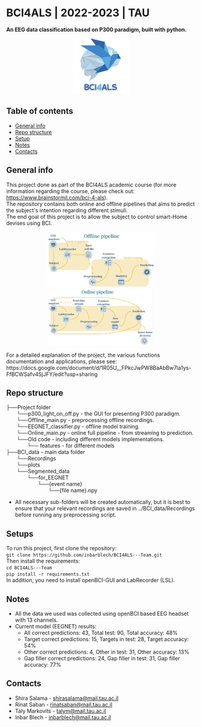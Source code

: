 # BCI4ALS | 2022-2023 | TAU
**An EEG data classification based on P300 paradigm, built with python.**

<p align="center">
<img alt="img.png" height="150" src="./img/img.png" width="150"/>
</p>

## Table of contents
* [General info](#General-info)
* [Repo structure](#Repo-structure)
* [Setup](#Setups)
* [Notes](#notes)
* [Contacts](#Contacts)

## General info
This project done as part of the BCI4ALS academic course
(for more information regarding the course, please check out: https://www.brainstormil.com/bci-4-als).   
The repository contains both online and offline pipelines that aims to predict the subject's intention regarding different stimuli.  
The end goal of this project is to allow the subject to control smart-Home devises using BCI.

<p align="center">
<img alt="img_3.png" height="150" src="./img/img_3.png"/>
<img alt="img_2.png" height="150" src="./img/img_2.png"/>
</p>
For a detailed explanation of the project, the various functions documentation and applications, please see:
https://docs.google.com/document/d/1R05U__FPkcJwPW8BaAbBw7Ia1ys-FfBCWSafv4SjJFY/edit?usp=sharing

## Repo structure

├──Project folder<br>
&emsp;&emsp;└──p300_light_on_off.py - the GUI for presenting P300 paradigm.<br>
&emsp;&emsp;└──Offline_main.py - preprocessing offline recordings.<br>
&emsp;&emsp;└──EEGNET_classifier.py - offline model training.<br>
&emsp;&emsp;└──Online_main.py - online full pipeline - from streaming to prediction.<br>
&emsp;&emsp;└──Old code - including different models implementations.<br>
&emsp;&emsp;&emsp;&emsp;└── features - for different models<br>
├──BCI_data - main data folder<br>
&emsp;&emsp;└──Recordings<br>
&emsp;&emsp;└──plots<br>
&emsp;&emsp;└──Segmented_data<br>
&emsp;&emsp;&emsp;&emsp;└──for_EEGNET<br>
&emsp;&emsp;&emsp;&emsp;&emsp;&emsp;└──{event name}<br>
&emsp;&emsp;&emsp;&emsp;&emsp;&emsp;&emsp;&emsp;└──{file name}.npy<br>

* All necessary sub-folders will be created automatically, but it is best to ensure that your relevant recordings are saved in ../BCI_data/Recordings before running any preprocessing script.

## Setups
To run this project, first clone the repository:  
`git clone https://github.com/inbarblech/BCI4ALS---Team.git`  
Then install the requirements:   
`cd BCI4ALS---Team`  
`pip install -r requirements.txt`    
In addition, you need to install openBCI-GUI and LabRecorder (LSL).

## Notes
* All the data we used was collected using openBCI based EEG headset with 13 channels.
* Current model (EEGNET) results:
  * All correct predictions: 43, Total test: 90, Total accuracy: 48% ​
  * Target correct predictions: 15, Targets in test: 28, Target accuracy: 54% ​
  * Other correct predictions: 4, Other in test: 31, Other accuracy: 13% ​
  * Gap filler correct predictions: 24, Gap filler in test: 31, Gap filler accuracy: 77% 


## Contacts
* Shira Salama - shirasalama@mail.tau.ac.il
* Rinat Saban - rinatsaban@mail.tau.ac.il
* Taly Markovits - talym@mail.tau.ac.il 
* Inbar Blech - inbarblech@mail.tau.ac.il